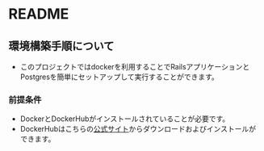 # README

##  環境構築手順について
*  このプロジェクトではdockerを利用することでRailsアプリケーションとPostgresを簡単にセットアップして実行することができます。
### 前提条件
* DockerとDockerHubがインストールされていることが必要です。
* DockerHubはこちらの[公式サイト](https://hub.docker.com/)からダウンロードおよびインストールができます。

